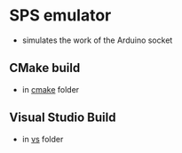 # SPS emulator
 - simulates the work of the Arduino socket

## CMake build
- in [cmake](https://github.com/4math/SPS/tree/develop/emulator/cmake) folder

## Visual Studio Build
- in [vs](https://github.com/4math/SPS/tree/develop/emulator/vs) folder

